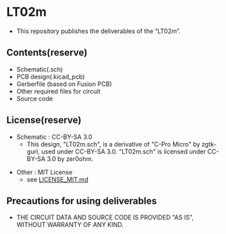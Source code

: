 # LT02m
 - This repository publishes the deliverables of the “LT02m”.

## Contents(reserve)
 - Schematic(.sch)
 - PCB design(.kicad_pcb)
 - Gerberfile (based on Fusion PCB)
 - Other required files for circuit
 - Source code

## License(reserve)
 - Schematic : CC-BY-SA 3.0
    - This design, "LT02m.sch", is a derivative of "C-Pro Micro" by zgtk-guri, used under CC-BY-SA 3.0. "LT02m.sch" is licensed under CC-BY-SA 3.0 by zer0ohm.
 * Other : MIT License
     - see [LICENSE_MIT.md](LICENSE_MIT.md)
     
## Precautions for using deliverables
 - THE CIRCUIT DATA AND SOURCE CODE IS PROVIDED "AS IS", WITHOUT WARRANTY OF ANY KIND.
